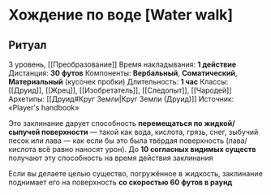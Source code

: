 # Хождение по воде [Water walk]
## Ритуал
3 уровень, [[Преобразование]]
Время накладывания: **1 действие**
Дистанция: **30 футов**
Компоненты: **Вербальный**, **Соматический**, **Материальный** (кусочек пробки)
Длительность: **1 час**
Классы: [[Друид]], [[Жрец]], [[Изобретатель]], [[Следопыт]], [[Чародей]]
Архетипы: [[Друид#Круг Земли|Круг Земли (Друид)]]
Источник: «Player's handbook»

Это заклинание дарует способность **перемещаться по жидкой/сыпучей поверхности** — такой как вода, кислота, грязь, снег, зыбучий песок или лава — как если бы это была твёрдая поверхность (лава/кислота всё равно наносят урон). До **10 согласных видимых существ** получают эту способность на время действия заклинания

Если вы делаете целью существо, погружённое в жидкость, заклинание поднимает его на поверхность **со скоростью 60 футов в раунд**
